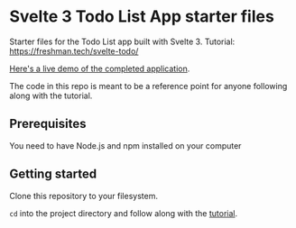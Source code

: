 # Svelte 3 Todo List App starter files

Starter files for the Todo List app built with Svelte 3. Tutorial: https://freshman.tech/svelte-todo/

[Here's a live demo of the completed application](http://svelte3-todo.surge.sh/).

The code in this repo is meant to be a reference point for anyone following along with the tutorial.

## Prerequisites

You need to have Node.js and npm installed on your computer

## Getting started

Clone this repository to your filesystem.

`cd` into the project directory and follow along with the [tutorial](https://freshman.tech/svelte-todo/).
